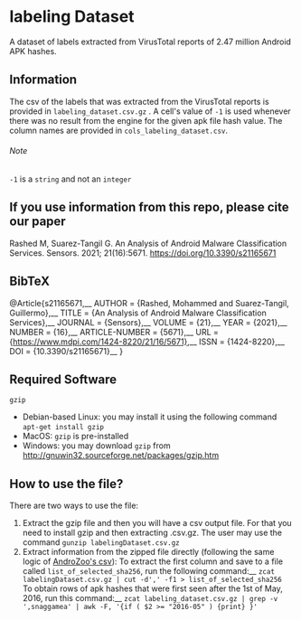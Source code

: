# labeling Dataset
A dataset of labels extracted from VirusTotal reports of 2.47 million Android APK hashes.

## Information
The csv of the labels that was extracted from the VirusTotal reports is provided in `labeling_dataset.csv.gz` . A cell's value of `-1` is used whenever there was no result from the engine for the given apk file hash value. The column names are provided in `cols_labeling_dataset.csv`. 
###### Note 
`-1` is a `string` and not an `integer`
## If you use information from this repo, please cite our paper
Rashed M, Suarez-Tangil G. An Analysis of Android Malware Classification Services. Sensors. 2021; 21(16):5671. https://doi.org/10.3390/s21165671

## BibTeX
@Article{s21165671,__
AUTHOR = {Rashed, Mohammed and Suarez-Tangil, Guillermo},__
TITLE = {An Analysis of Android Malware Classification Services},__
JOURNAL = {Sensors},__
VOLUME = {21},__
YEAR = {2021},__
NUMBER = {16},__
ARTICLE-NUMBER = {5671},__
URL = {https://www.mdpi.com/1424-8220/21/16/5671},__
ISSN = {1424-8220},__
DOI = {10.3390/s21165671}__
}

## Required Software
`gzip`
- Debian-based Linux: you may install it using the following command `apt-get install gzip`
- MacOS: `gzip` is pre-installed
- Windows: you may download `gzip` from http://gnuwin32.sourceforge.net/packages/gzip.htm 

## How to use the file?
There are two ways to use the file:
1. Extract the gzip file and then you will have a csv output file. For that you need to install gzip and then extracting .csv.gz. The user may use the command `gunzip labelingDataset.csv.gz`
2. Extract information from the zipped file directly (following the same logic of [AndroZoo's csv](https://androzoo.uni.lu/lists)):
   To extract the first column and save to a file called `list_of_selected_sha256`, run the following command:__ `zcat labelingDataset.csv.gz | cut -d',' -f1 > list_of_selected_sha256`  
   To obtain rows of apk hashes that were first seen after the 1st of May, 2016, run this command:__ `zcat labeling_dataset.csv.gz | grep -v ',snaggamea' | awk -F, '{if ( $2 >= "2016-05" ) {print} }'`
   


